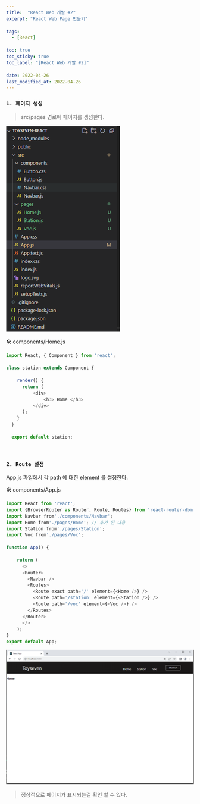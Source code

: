 ```yaml
---
title:  "React Web 개발 #2"
excerpt: "React Web Page 만들기"

tags:
  - [React]

toc: true
toc_sticky: true
toc_label: "[React Web 개발 #2]"
 
date: 2022-04-26
last_modified_at: 2022-04-26
---
```


### ``1. 페이지 생성``

> src/pages 경로에 페이지를 생성한다.

![VMWare](/assets/image/react/React_toyseven_react_03.PNG)

🛠 components/Home.js

```js
import React, { Component } from 'react';

class station extends Component {

    render() {
      return (
          <div>
              <h3> Home </h3>
          </div>
      );
    }
  }
  
  export default station;
```

<br>

### ``2. Route 설정``

App.js 파일에서 각 path 에 대한 element 를 설정한다.


🛠 components/App.js

```js
import React from 'react';
import {BrowserRouter as Router, Route, Routes} from 'react-router-dom';
import Navbar from'./components/Navbar';
import Home from'./pages/Home'; // 추가 된 내용
import Station from'./pages/Station';
import Voc from'./pages/Voc';

function App() {

    return (
      <>
      <Router>
        <Navbar />
        <Routes>
          <Route exact path='/' element={<Home />} />
          <Route path='/station' element={<Station />} />
          <Route path='/voc' element={<Voc />} />
        </Routes>
      </Router>
      </>
    );
}
export default App;
```

![VMWare](/assets/image/react/React_toyseven_react_04.PNG)


> 정상적으로 페이지가 표시되는걸 확인 할 수 있다.